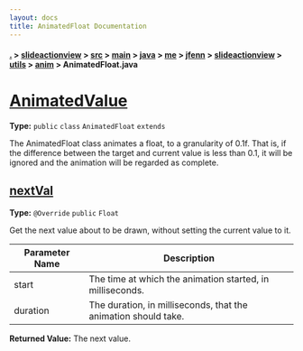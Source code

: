 ```yaml
---
layout: docs
title: AnimatedFloat Documentation
---
```

#### [.](./../../../../../../../../../index) > [slideactionview](./../../../../../../../../index) > [src](./../../../../../../../index) > [main](./../../../../../../index) > [java](./../../../../../index) > [me](./../../../../index) > [jfenn](./../../../index) > [slideactionview](./../../index) > [utils](./../index) > [anim](./index) > **AnimatedFloat.java**

# [AnimatedValue<Float>](https://github.com/fennifith/SlideActionView/blob/master/slideactionview/src/main/java/me/jfenn/slideactionview/utils/anim/AnimatedFloat.java#L4)

**Type:** `public` `class` `AnimatedFloat` `extends`

The AnimatedFloat class animates a float, to a granularity of 
0.1f. That is, if the difference between the target and current 
value is less than 0.1, it will be ignored and the animation will 
be regarded as complete. 












## [nextVal](https://github.com/fennifith/SlideActionView/blob/master/slideactionview/src/main/java/me/jfenn/slideactionview/utils/anim/AnimatedFloat.java#L16)

**Type:** `@Override` `public` `Float`

Get the next value about to be drawn, without setting 
the current value to it. 





|Parameter Name|Description|
|-----|-----|
|start|The time at which the animation started, in milliseconds.|
|duration|The duration, in milliseconds, that the animation should take.|


**Returned Value:**  The next value.  









